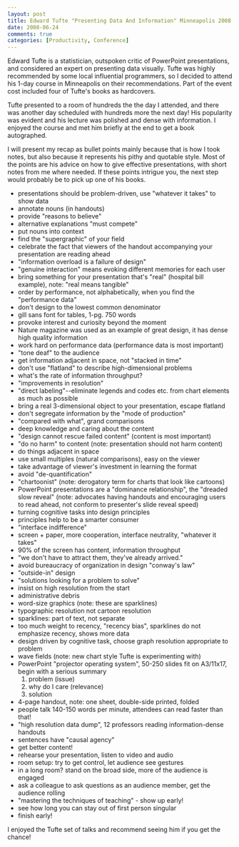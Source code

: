 ```yaml
---
layout: post
title: Edward Tufte "Presenting Data And Information" Minneapolis 2008
date: 2008-06-24
comments: true
categories: [Productivity, Conference]
---
```


Edward Tufte is a statistician, outspoken critic of PowerPoint presentations, and considered an expert on presenting data visually. Tufte was highly recommended by some local influential programmers, so I decided to attend his 1-day course in Minneapolis on their recommendations. Part of the event cost included four of Tufte's books as hardcovers. 

Tufte presented to a room of hundreds the the day I attended, and there was another day scheduled with hundreds more the next day! His popularity was evident and his lecture was polished and dense with information. I enjoyed the course and met him briefly at the end to get a book autographed.

I will present my recap as bullet points mainly because that is how I took notes, but also because it represents his pithy and quotable style. Most of the points are his advice on how to give effective presentations, with short notes from me where needed. If these points intrigue you, the next step would probably be to pick up one of his books.

 - presentations should be problem-driven, use "whatever it takes" to show data
 - annotate nouns (in handouts)
 - provide "reasons to believe"
 - alternative explanations "must compete" 
 - put nouns into context
 - find the "supergraphic" of your field
 - celebrate the fact that viewers of the handout accompanying your presentation are reading ahead
 - "information overload is a failure of design"
 - "genuine interaction" means evoking different memories for each user
 - bring something for your presentation that's "real" (hospital bill example), note: "real means tangible"
 - order by performance, not alphabetically, when you find the "performance data"
 - don't design to the lowest common denominator
 - gill sans font for tables, 1-pg. 750 words
 - provoke interest and curiosity beyond the moment
 - Nature magazine was used as an example of great design, it has dense high quality information
 - work hard on performance data (performance data is most important)
 - "tone deaf" to the audience
 - get information adjacent in space, not "stacked in time"
 - don't use "flatland" to describe high-dimensional problems
 - what's the rate of information throughput?
 - "improvements in resolution"
 - "direct labeling"--eliminate legends and codes etc. from chart elements as much as possible
 - bring a real 3-dimensional object to your presentation, escape flatland
 - don't segregate information by the "mode of production"
 - "compared with what", grand comparisons
 - deep knowledge and caring about the content
 - "design cannot rescue failed content" (content is most important)
 - "do no harm" to content (note: presentation should not harm content)
 - do things adjacent in space
 - use small multiples (natural comparisons), easy on the viewer
 - take advantage of viewer's investment in learning the format
 - avoid "de-quantification"
 - "chartoonist" (note: derogatory term for charts that look like cartoons)
 - PowerPoint presentations are a "dominance relationship", the "dreaded slow reveal" (note: advocates having handouts and encouraging users to read ahead, not conform to presenter's slide reveal speed)
 - turning cognitive tasks into design principles
 - principles help to be a smarter consumer
 - "interface indifference"
 - screen + paper, more cooperation, interface neutrality, "whatever it takes"
 - 90% of the screen has content, information throughput
 - "we don't have to attract them, they've already arrived."
 - avoid bureaucracy of organization in design "conway's law"
 - "outside-in" design
 - "solutions looking for a problem to solve"
 - insist on high resolution from the start
 - administrative debris
 - word-size graphics (note: these are sparklines)
 - typographic resolution not cartoon resolution
 - sparklines: part of text, not separate
 - too much weight to recency, "recency bias", sparklines do not emphasize recency, shows more data
 - design driven by cognitive task, choose graph resolution appropriate to problem
 - wave fields (note: new chart style Tufte is experimenting with)
 - PowerPoint "projector operating system", 50-250 slides fit on A3/11x17, begin with a serious summary
   1. problem (issue)
   2. why do I care (relevance)
   3. solution
 - 4-page handout, note: one sheet, double-side printed, folded
 - people talk 140-150 words per minute, attendees can read faster than that!
 - "high resolution data dump", 12 professors reading information-dense handouts
 - sentences have "causal agency"
 - get better content!
 - rehearse your presentation, listen to video and audio
 - room setup: try to get control, let audience see gestures
 - in a long room? stand on the broad side, more of the audience is engaged
 - ask a colleague to ask questions as an audience member, get the audience rolling
 - "mastering the techniques of teaching" - show up early!
 - see how long you can stay out of first person singular
 - finish early!
 

I enjoyed the Tufte set of talks and recommend seeing him if you get the chance!
